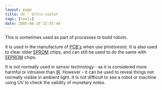 ```yaml
---
layout: page
title: UV - Ultra violet
tags: [tools]
date: 2005-06-29 22:55:44
---
```

This is sometimes used as part of processes to build robots.

It is used in the manufacture of [PCB's](/wiki/pcb.html "Printed Circuit Board") when use photoresist. It is also used to clear older [EPROM](/wiki/eprom.html "Erasable Programmable Rom") chips, and can still be used to do the same with [EEPROM](/wiki/eeprom.html "Electrically Erasable Programmable ROM") chips.

It is not normally used in sensor technology - as it is considered more harmful or intrusive than [IR](/wiki/ir.html "Acronym for Infra Red"). However - it can be used to reveal things not normally visible in ambient light. It is not difficult to see a robot or machine using UV to check the validity of monetary notes.
